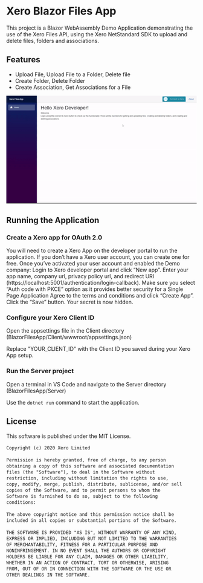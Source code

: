 # Xero Blazor Files App 

This project is a Blazor WebAssembly Demo Application demonstrating the use of the Xero Files API, using the Xero NetStandard SDK to upload and delete files, folders and associations.

## Features

- Upload File, Upload File to a Folder, Delete file
- Create Folder, Delete Folder
- Create Association, Get Associations for a File

![](demonstration.gif)

## Running the Application
### Create a Xero app for OAuth 2.0
You will need to create a Xero App on the developer portal to run the application.
If you don’t have a Xero user account, you can create one for free. Once you’ve activated your user account and enabled the Demo company:
Login to Xero developer portal and click “New app”.
Enter your app name, company url, privacy policy url, and redirect URI (https://localhost:5001/authentication/login-callback).
Make sure you select “Auth code with PKCE” option as it provides better security for a Single Page Application
Agree to the terms and conditions and click “Create App”.
Click the “Save” button. Your secret is now hidden.

### Configure your Xero Client ID

Open the appsettings file in the Client directory (BlazorFilesApp/Client/wwwroot/appsettings.json)

Replace "YOUR_CLIENT_ID" with the Client ID you saved during your Xero App setup.

### Run the Server project
Open a terminal in VS Code and navigate to the Server directory (BlazorFilesApp/Server)

Use the ```dotnet run``` command to start the application.

## License
This software is published under the MIT License.
```
Copyright (c) 2020 Xero Limited

Permission is hereby granted, free of charge, to any person
obtaining a copy of this software and associated documentation
files (the "Software"), to deal in the Software without
restriction, including without limitation the rights to use,
copy, modify, merge, publish, distribute, sublicense, and/or sell
copies of the Software, and to permit persons to whom the
Software is furnished to do so, subject to the following
conditions:

The above copyright notice and this permission notice shall be
included in all copies or substantial portions of the Software.

THE SOFTWARE IS PROVIDED "AS IS", WITHOUT WARRANTY OF ANY KIND,
EXPRESS OR IMPLIED, INCLUDING BUT NOT LIMITED TO THE WARRANTIES
OF MERCHANTABILITY, FITNESS FOR A PARTICULAR PURPOSE AND
NONINFRINGEMENT. IN NO EVENT SHALL THE AUTHORS OR COPYRIGHT
HOLDERS BE LIABLE FOR ANY CLAIM, DAMAGES OR OTHER LIABILITY,
WHETHER IN AN ACTION OF CONTRACT, TORT OR OTHERWISE, ARISING
FROM, OUT OF OR IN CONNECTION WITH THE SOFTWARE OR THE USE OR
OTHER DEALINGS IN THE SOFTWARE.
```


